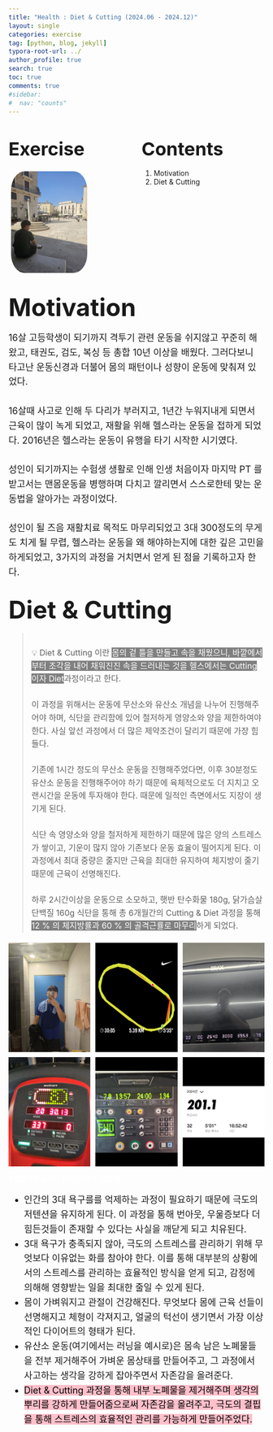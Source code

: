 ```yaml
---
title: "Health : Diet & Cutting (2024.06 - 2024.12)"
layout: single
categories: exercise
tag: [python, blog, jekyll]
typora-root-url: ../
author_profile: true
search: true
toc: true
comments: true
#sidebar:
#  nav: "counts"
---
```


<style>
@media (max-width: 768px) {
  /* Flex 컨테이너의 이미지가 부모 크기에 맞게 조정 */
  div[style*="display: flex;"] img {
    width: 100%;
    height: auto;
  }

  /* Flex 컨테이너의 영상이 부모 크기에 맞게 조정 */
  div[style*="display: flex;"] video {
    width: 100%;
    height: auto;
  }

  /* Grid 이미지는 이미 반응형으로 설정되어 있으므로 추가 수정 불필요 */
  img[style*="width: 415px;"] {
    width: 100%;
    height: auto;
  }

  /* 영상도 화면 크기에 맞게 조정 */
  video {
    max-width: 100%;
    height: auto;
    display: block; /* 중앙 정렬 문제 방지 */
  }

  /* 모바일에서 글씨 크기 조정 */
  body {
    font-size: 14px; /* 본문 폰트 크기 줄임 */
    line-height: 1.6; /* 읽기 편한 줄 간격 유지 */
  }
  h2 span[style*="font-size: 36px;"] {
    font-size: 18px; /* 중간 제목 글씨 크기 줄임 */
  }
  h2 span[style*="font-size: 48px;"] {
    font-size: 24px; /* 큰 제목 글씨 크기 줄임 */
  }
  div[style*="font-size: 18px;"] {
    font-size: 5px; /* 본문 글씨 크기 줄임 */
    line-height: 1.4; /* 줄 간격 조정 */
  }
  span[style*="font-size: 16px;"] {
    font-size: 4px; /* 제목 폰트 크기 조정 */
  }
}
</style>

<div style="display: flex; justify-content: space-between; align-items: flex-start;">

  <div style="width: 48%;">
    <h2><span style="font-size: 36px; font-weight: bold;">Exercise</span></h2>
    <img src="/images/2023-09-26-first/연구일지1/고민중.jpg" alt="CANVAS" style="border-radius: 20%; width: 150px; padding: 5px;">
  </div>

  <div style="width: 48%;">
    <h2><span style="font-size: 36px; font-weight: bold;">Contents</span></h2>
    <ol>
      <li>Motivation</li>
      <li>Diet & Cutting</li>
    </ol>
  </div>

</div>

## <span style="font-size: 48px; font-weight: bold;">Motivation</span>

<div style="font-size: 18px; line-height: 1.6;">
    16살 고등학생이 되기까지 격투기 관련 운동을 쉬지않고 꾸준히 해왔고, 태권도, 검도, 복싱 등 총합 10년 이상을 배웠다. 그러다보니 타고난 운동신경과 더불어 몸의 패턴이나 성향이 운동에 맞춰져 있었다.
    <br><br>
    16살때 사고로 인해 두 다리가 부러지고, 1년간 누워지내게 되면서 근육이 많이 녹게 되었고, 재활을 위해 헬스라는 운동을 접하게 되었다. 2016년은 헬스라는 운동이 유행을 타기 시작한 시기였다.
    <br><br>
    성인이 되기까지는 수험생 생활로 인해 인생 처음이자 마지막 PT 를 받고서는 맨몸운동을 병행하며 다치고 깔리면서 스스로한테 맞는 운동법을 알아가는 과정이었다.
    <br><br>
    성인이 될 즈음 재활치료 목적도 마무리되었고 3대 300정도의 무게도 치게 될 무렵, 헬스라는 운동을 왜 해야하는지에 대한 깊은 고민을 하게되었고, 3가지의 과정을 거치면서 얻게 된 점을 기록하고자 한다.
</div>

## <span style="font-size: 48px; font-weight: bold;">Diet & Cutting</span>

<div style="font-size: 16px; line-height: 1.6; color: gray;">
  <blockquote>
    <br>💡 Diet & Cutting 이란 <span style="background-color: gray; color: white;">몸의 겉 틀을 만들고 속을 채웠으니, 바깥에서부터 조각을 내어 채워진진 속을 드러내는 것을 헬스에서는 Cutting 이자 Diet</span>과정이라고 한다.
    <br><br>
    이 과정을 위해서는 운동에 무산소와 유산소 개념을 나누어 진행해주어야 하며, 식단을 관리함에 있어 철저하게 영양소와 양을 제한하여야 한다. 사실 앞선 과정에서 더 많은 제약조건이 달리기 때문에 가장 힘들다.
    <br><br>
    기존에 1시간 정도의 무산소 운동을 진행해주었다면, 이후 30분정도 유산소 운동을 진행해주어야 하기 때문에 육체적으로도 더 지치고 오랜시간을 운동에 투자해야 한다. 때문에 일적인 측면에서도 지장이 생기게 된다.
    <br><br>
    식단 속 영양소와 양을 철저하게 제한하기 때문에 많은 양의 스트레스가 쌓이고, 기운이 많지 않아 기존보다 운동 효율이 떨어지게 된다. 이 과정에서 최대 중량은 줄지만 근육을 최대한 유지하여 체지방이 줄기 때문에 근육이 선명해진다.
    <br><br>
    하루 2시간이상을 운동으로 소모하고, 햇반 탄수화물 180g, 닭가슴살 단백질 160g 식단을 통해 총 6개월간의 Cutting & Diet 과정을 통해 <span style="background-color: gray; color: white;">12 % 의 체지방률과 60 % 의 골격근률로 마무리</span>하게 되었다.
  </blockquote>
</div>

<div style="display: grid; grid-template-columns: repeat(3, 1fr); gap: 10px; margin-top: 20px;">
  <div style="background-color: black; display: flex; align-items: center; justify-content: center;">
    <img src="/images/1231러닝1.jpg" alt="이미지1" style="max-width: 100%; max-height: 100%; object-fit: contain;">
  </div>
  <div style="background-color: black; display: flex; align-items: center; justify-content: center;">
    <img src="/images/1231러닝2.jpg" alt="이미지2" style="max-width: 100%; max-height: 100%; object-fit: contain;">
  </div>
  <div style="background-color: black; display: flex; align-items: center; justify-content: center;">
    <img src="/images/1231러닝3.jpg" alt="이미지3" style="max-width: 100%; max-height: 100%; object-fit: contain;">
  </div>
  <div style="background-color: black; display: flex; align-items: center; justify-content: center;">
    <img src="/images/1231러닝4.jpg" alt="이미지1" style="max-width: 100%; max-height: 100%; object-fit: contain;">
  </div>
  <div style="background-color: black; display: flex; align-items: center; justify-content: center;">
    <img src="/images/1231러닝5.jpg" alt="이미지2" style="max-width: 100%; max-height: 100%; object-fit: contain;">
  </div>
  <div style="background-color: black; display: flex; align-items: center; justify-content: center;">
    <img src="/images/1231러닝6.jpg" alt="이미지3" style="max-width: 100%; max-height: 100%; object-fit: contain;">
  </div>
</div>

<span style="color: white; font-weight: bold;">6개월간의 유산소 (러닝머신 & 운동장)</span>

<div style="font-size: 18px; line-height: 1.6;">
<ul>
  <li>
    인간의 3대 욕구를를 억제하는 과정이 필요하기 때문에 극도의 저텐션을 유지하게 된다. 이 과정을 통해 번아웃, 우울증보다 더 힘든것들이 존재할 수 있다는 사실을 깨닫게 되고 치유된다.
  </li>
  <li>
    3대 욕구가 충족되지 않아, 극도의 스트레스를 관리하기 위해 무엇보다 이유없는 화를 참아야 한다. 이를 통해 대부분의 상황에서의 스트레스를 관리하는 효율적인 방식을 얻게 되고, 감정에 의해해 영향받는 일을 최대한 줄일 수 있게 된다.
  </li>
  <li>
    몸이 가벼워지고 관절이 건강해진다. 무엇보다 몸에 근육 선들이 선명해지고 체형이 각져지고, 얼굴의 턱선이 생기면서 가장 이상적인 다이어트의 형태가 된다.  
  </li>
  <li>
    유산소 운동(여기에서는 러닝을 예시로)은 몸속 남은 노폐물들을 전부 제거해주어 가벼운 몸상태를 만들어주고, 그 과정에서 사고하는 생각을 강하게 잡아주면서 자존감을 올려준다.
  </li>
  <li>
    <span style="background-color: pink; color: black;">Diet & Cutting 과정을 통해 내부 노폐물을 제거해주며 생각의 뿌리를 강하게 만들어줌으로써 자존감을 올려주고, 극도의 결핍을 통해 스트레스의 효율적인 관리를 가능하게 만들어주었다.</span>
  </li>
</ul>
</div>
